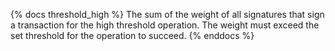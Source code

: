 {% docs threshold_high %}
The sum of the weight of all signatures that sign a transaction for the high threshold operation. The weight must exceed the set threshold for the operation to succeed.
{% enddocs %}
